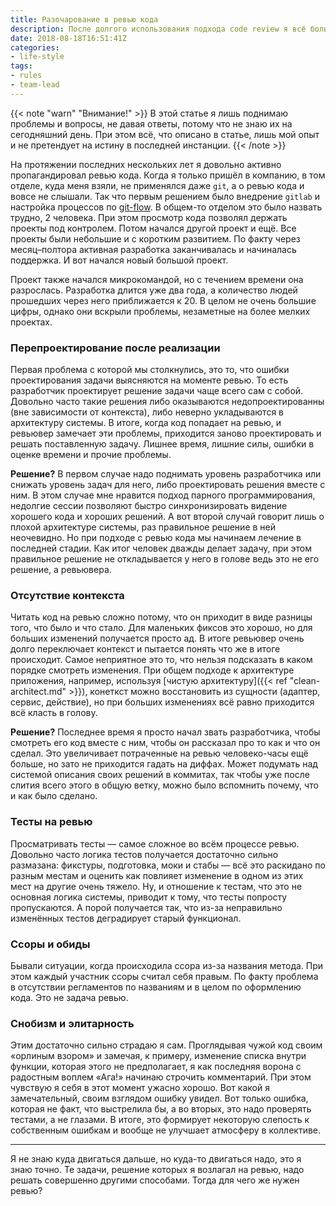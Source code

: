 ```yaml
---
title: Разочарование в ревью кода
description: После долгого использования подхода code review я всё больше убеждаюсь в его неправильности
date: 2018-08-18T16:51:41Z
categories:
- life-style
tags:
- rules
- team-lead
---
```


{{< note "warn" "Внимание!" >}}
В этой статье я лишь поднимаю проблемы и вопросы, не давая ответы, потому что не знаю их на сегодняшний день. При этом всё, что описано в статье, лишь мой опыт и не претендует на истину в последней инстанции.
{{< /note >}}

На протяжении последних нескольких лет я довольно активно пропагандировал ревью кода. Когда я только пришёл в компанию, в том отделе, куда меня взяли, не применялся даже `git`, а о ревью кода и вовсе не слышали. Так что первым решением было внедрение `gitlab` и настройка процессов по [git-flow](https://danielkummer.github.io/git-flow-cheatsheet/index.ru_RU.html). В общем-то отделом это было назвать трудно, 2 человека. При этом просмотр кода позволял держать проекты под контролем. Потом начался другой проект и ещё. Все проекты были небольшие и с коротким развитием. По факту через месяц–полтора активная разработка заканчивалась и начиналась поддержка. И вот начался новый большой проект.

Проект также начался микрокомандой, но с течением времени она разрослась. Разработка длится уже два года, а количество людей прошедших через него приближается к 20. В целом не очень большие цифры, однако они вскрыли проблемы, незаметные на более мелких проектах.

### Перепроектирование после реализации

Первая проблема с которой мы столкнулись, это то, что ошибки проектирования задачи выясняются на моменте ревью. То есть разработчик проектирует решение задачи чаще всего сам с собой. Довольно часто такие решения либо оказываются недопроектированны (вне зависимости от контекста), либо неверно укладываются в архитектуру системы. В итоге, когда код попадает на ревью, и ревьювер замечает эти проблемы, приходится заново проектировать и решать поставленную задачу. Лишнее время, лишние силы, ошибки в оценке времени и прочие проблемы.

**Решение?** В первом случае надо поднимать уровень разработчика или снижать уровень задач для него, либо проектировать решения вместе с ним. В этом случае мне нравится подход парного программирования, недолгие сессии позволяют быстро синхронизировать видение хорошего кода и хороших решений. А вот второй случай говорит лишь о плохой архитектуре системы, раз правильное решение в ней неочевидно. Но при подходе с ревью кода мы начинаем лечение в последней стадии. Как итог человек дважды делает задачу, при этом правильное решение не откладывается у него в голове ведь это не его решение, а ревьювера.

### Отсутствие контекста

Читать код на ревью сложно потому, что он приходит в виде разницы того, что было и что стало. Для маленьких фиксов это хорошо, но для больших изменений получается просто ад. В итоге ревьювер очень долго переключает контекст и пытается понять что же в итоге происходит. Самое неприятное это то, что нельзя подсказать в каком порядке смотреть изменения. При общем подходе к архитектуре приложения, например, используя [чистую архитектуру]({{< ref "clean-architect.md" >}}), конеткст можно восстановить из сущности (адаптер, сервис, действие), но при больших изменениях всё равно приходится всё класть в голову.

**Решение?** Последнее время я просто начал звать разработчика, чтобы смотреть его код вместе с ним, чтобы он рассказал про то как и что он сделал. Это увеличивает потраченные на ревью человеко-часы ещё больше, но зато не приходится гадать на диффах. Может подумать над системой описания своих решений в коммитах, так чтобы уже после слития всего этого в общую ветку, можно было вспомнить почему, что и как было сделано.

### Тесты на ревью

Просматривать тесты — самое сложное во всём процессе ревью. Довольно часто логика тестов получается достаточно сильно размазана: фикстуры, подготовка, моки и стабы — всё это раскидано по разным местам и оценить как повлияет изменение в одном из этих мест на другие очень тяжело. Ну, и отношение к тестам, что это не основная логика системы, приводит к тому, что тесты попросту пропускаются. А порой получается так, что из-за неправильно изменённых тестов деградирует старый функционал.

### Ссоры и обиды

Бывали ситуации, когда происходила ссора из-за названия метода. При этом каждый участник ссоры считал себя правым. По факту проблема в отсутствии регламентов по названиям и в целом по оформлению кода. Это не задача ревью.

### Снобизм и элитарность

Этим достаточно сильно страдаю я сам. Проглядывая чужой код своим «орлиным взором» и замечая, к примеру, изменение списка внутри функции, которая этого не предполагает, я как последняя ворона с радостным воплем «Ага!» начинаю строчить комментарий. При этом чувствую я себя в этот момент ужасно хорошо. Вот какой я замечательный, своим взглядом ошибку увидел. Вот только ошибка, которая не факт, что выстрелила бы, а во вторых, это надо проверять тестами, а не глазами. В итоге, это формирует некоторую слепость к собственным ошибкам и вообще не улучшает атмосферу в коллективе.

---

Я не знаю куда двигаться дальше, но куда-то двигаться надо, это я знаю точно. Те задачи, решение которых я возлагал на ревью, надо решать совершенно другими способами. Тогда для чего же нужен ревью?
